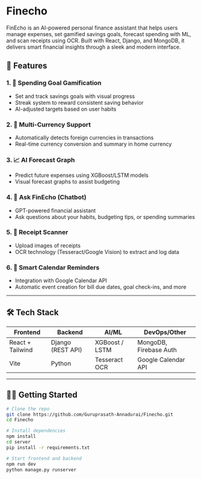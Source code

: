 # Finecho
FinEcho is an AI-powered personal finance assistant that helps users manage expenses, set gamified savings goals, forecast spending with ML, and scan receipts using OCR. Built with React, Django, and MongoDB, it delivers smart financial insights through a sleek and modern interface.
## 🚀 Features

### 1. 🎯 Spending Goal Gamification
- Set and track savings goals with visual progress
- Streak system to reward consistent saving behavior
- AI-adjusted targets based on user habits

### 2. 💱 Multi-Currency Support
- Automatically detects foreign currencies in transactions
- Real-time currency conversion and summary in home currency

### 3. 📈 AI Forecast Graph
- Predict future expenses using XGBoost/LSTM models
- Visual forecast graphs to assist budgeting

### 4. 🤖 Ask FinEcho (Chatbot)
- GPT-powered financial assistant
- Ask questions about your habits, budgeting tips, or spending summaries

### 5. 🧾 Receipt Scanner
- Upload images of receipts
- OCR technology (Tesseract/Google Vision) to extract and log data

### 6. 📆 Smart Calendar Reminders
- Integration with Google Calendar API
- Automatic event creation for bill due dates, goal check-ins, and more

---

## 🛠 Tech Stack

| Frontend      | Backend        | AI/ML          | DevOps/Other         |
|---------------|----------------|----------------|----------------------|
| React + Tailwind | Django (REST API) | XGBoost / LSTM | MongoDB, Firebase Auth |
| Vite          | Python          | Tesseract OCR  | Google Calendar API  |

---

## 🧑‍💻 Getting Started

```bash
# Clone the repo
git clone https://github.com/Guruprasath-Annadurai/Finecho.git
cd Finecho

# Install dependencies
npm install
cd server
pip install -r requirements.txt

# Start frontend and backend
npm run dev
python manage.py runserver
